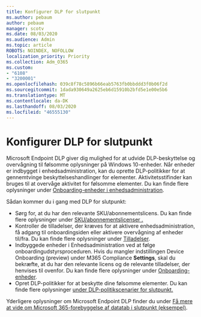 ```yaml
---
title: Konfigurer DLP for slutpunkt
ms.author: pebaum
author: pebaum
manager: scotv
ms.date: 08/03/2020
ms.audience: Admin
ms.topic: article
ROBOTS: NOINDEX, NOFOLLOW
localization_priority: Priority
ms.collection: Adm_O365
ms.custom:
- "6108"
- "3200001"
ms.openlocfilehash: 039c8f78c5896b66eab5763fb0bbddd3f0b06f2d
ms.sourcegitcommit: 1dada930649a2625eb6d15910b2bfd5e1e00e5b6
ms.translationtype: MT
ms.contentlocale: da-DK
ms.lasthandoff: 08/03/2020
ms.locfileid: "46555130"
---
```

# <a name="configure-endpoint-dlp"></a>Konfigurer DLP for slutpunkt

Microsoft Endpoint DLP giver dig mulighed for at udvide DLP-beskyttelse og overvågning til følsomme oplysninger på Windows 10-enheder. Når enheder er indbygget i enhedsadministration, kan du oprette DLP-politikker for at gennemtvinge beskyttelseshandlinger for elementer. Aktivitetsstifinder kan bruges til at overvåge aktivitet for følsomme elementer. Du kan finde flere oplysninger under [Onboarding-enheder i enhedsadministration](https://docs.microsoft.com/microsoft-365/compliance/endpoint-dlp-getting-started#onboarding-devices-into-device-management).  

Sådan kommer du i gang med DLP for slutpunkt:

- Sørg for, at du har den relevante SKU/abonnementslicens. Du kan finde flere oplysninger under [SKU/abonnementslicenser .](https://docs.microsoft.com/microsoft-365/compliance/endpoint-dlp-getting-started#skusubscriptions-licensing)
- Kontroller de tilladelser, der kræves for at aktivere enhedsadministration, få adgang til onboardingsiden eller aktivere overvågning af enheder til/fra. Du kan finde flere oplysninger under [Tilladelser](https://docs.microsoft.com/microsoft-365/compliance/endpoint-dlp-getting-started#permissions).
- Indbyggede enheder i Enhedsadministration ved at følge onboardingudstyrsproceduren. Hvis du mangler indstillingen Device Onboarding (preview) under M365 Compliance **Settings**, skal du bekræfte, at du har den relevante licens og de relevante tilladelser, der henvises til ovenfor. Du kan finde flere oplysninger under [Onboarding-enheder](https://docs.microsoft.com/microsoft-365/compliance/endpoint-dlp-getting-started#onboarding-devices). 
- Opret DLP-politikker for at beskytte dine følsomme elementer. Du kan finde flere oplysninger [under DLP-politikscenarier for slutpunkt.](https://docs.microsoft.com/microsoft-365/compliance/endpoint-dlp-using?view=o365-worldwide#endpoint-dlp-policy-scenarios)

Yderligere oplysninger om Microsoft Endpoint DLP finder du under [Få mere at vide om Microsoft 365-forebyggelse af datatab i slutpunkt (eksempel)](https://docs.microsoft.com/microsoft-365/compliance/endpoint-dlp-learn-about).